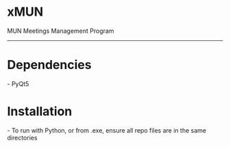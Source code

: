 # xMUN
MUN Meetings Management Program

<hr>
<h1>Dependencies</h1>
- PyQt5 

<h1>Installation</h1>
- To run with Python, or from .exe, ensure all repo files are in the same directories <br>


